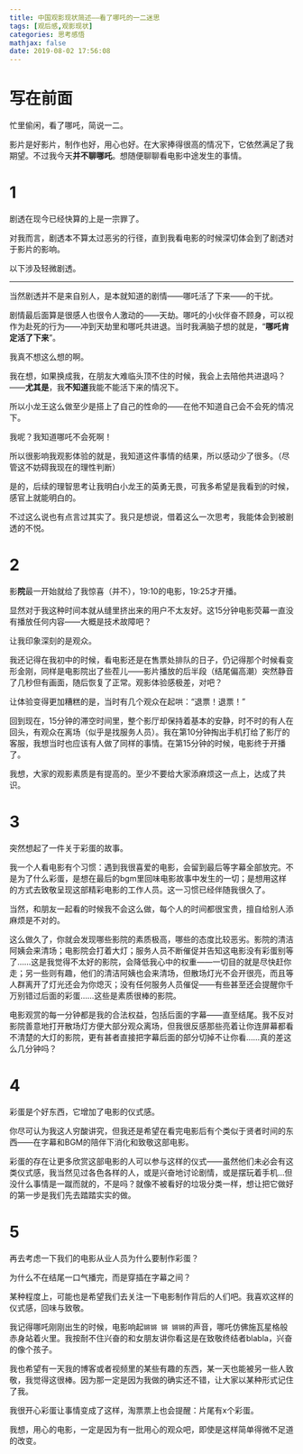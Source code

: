```yaml
---
title: 中国观影现状简述——看了哪吒的一二迷思
tags: [观后感,观影现状]
categories: 思考感悟
mathjax: false
date: 2019-08-02 17:56:08
---
```


# 写在前面

忙里偷闲，看了哪吒，简说一二。

影片是好影片，制作也好，用心也好。在大家捧得很高的情况下，它依然满足了我期望。不过我今天**并不聊哪吒**。想随便聊聊看电影中途发生的事情。

<!-- more -->

# 1

剧透在现今已经快算的上是一宗罪了。

对我而言，剧透本不算太过恶劣的行径，直到我看电影的时候深切体会到了剧透对于影片的影响。

以下涉及轻微剧透。

---





当然剧透并不是来自别人，是本就知道的剧情——哪吒活了下来——的干扰。

剧情最后面算是很感人也很令人激动的——天劫。哪吒的小伙伴奋不顾身，可以视作为赴死的行为——冲到天劫里和哪吒共进退。当时我满脑子想的就是，“**哪吒肯定活了下来**”。

我真不想这么想的啊。

我在想，如果换成我，在朋友大难临头顶不住的时候，我会上去陪他共进退吗？——**尤其是**，我**不知道**我能不能活下来的情况下。

所以小龙王这么做至少是搭上了自己的性命的——在他不知道自己会不会死的情况下。

我呢？我知道哪吒不会死啊！

所以很影响我观影体验的就是，我知道这件事情的结果，所以感动少了很多。（尽管这不妨碍我现在的理性判断）

是的，后续的理智思考让我明白小龙王的英勇无畏，可我多希望是我看到的时候，感官上就能明白的。

不过这么说也有点言过其实了。我只是想说，借着这么一次思考，我能体会到被剧透的不悦。

# 2

影**院**最一开始就给了我惊喜（并不），19:10的电影，19:25才开播。

显然对于我这种时间本就从缝里挤出来的用户不太友好。这15分钟电影荧幕一直没有播放任何内容——大概是技术故障吧？

让我印象深刻的是观众。

我还记得在我初中的时候，看电影还是在售票处排队的日子，仍记得那个时候看变形金刚，同样是电影院出了些茬儿——影片播放的后半段（结尾偏高潮）突然静音了几秒但有画面，随后恢复了正常。观影体验感极差，对吧？

让体验变得更加糟糕的是，当时有几个观众在起哄：“退票！退票！”

回到现在，15分钟的滞空时间里，整个影厅却保持着基本的安静，时不时的有人在回头，有观众在离场（似乎是找服务人员）。我在第10分钟掏出手机打给了影厅的客服，我想当时也应该有人做了同样的事情。在第15分钟的时候，电影终于开播了。

我想，大家的观影素质是有提高的。至少不要给大家添麻烦这一点上，达成了共识。

# 3

突然想起了一件关于彩蛋的故事。

我一个人看电影有个习惯：遇到我很喜爱的电影，会留到最后等字幕全部放完。不是为了什么彩蛋，是想在最后的bgm里回味电影故事中发生的一切；是想用这样的方式去致敬呈现这部精彩电影的工作人员。这一习惯已经伴随我很久了。

当然，和朋友一起看的时候我不会这么做，每个人的时间都很宝贵，擅自给别人添麻烦是不对的。

这么做久了，你就会发现哪些影院的素质极高，哪些的态度比较恶劣。影院的清洁阿姨会来清场；电影院会打着大灯；服务人员不断催促并告知这电影没有彩蛋别等了……这是我觉得不太好的影院，会降低我心中的权重——一切目的就是尽快赶你走；另一些则有趣，他们的清洁阿姨也会来清场，但散场灯光不会开很亮，而且等人群离开了灯光还会为你熄灭；没有任何服务人员催促——有些甚至还会提醒你千万别错过后面的彩蛋……这些是素质很棒的影院。

电影观赏的每一分钟都是我的合法权益，包括后面的字幕——直至结尾。我不反对影院善意地打开散场灯方便大部分观众离场，但我很反感那些亮着让你连屏幕都看不清楚的大灯的影院，更有甚者直接把字幕后面的部分切掉不让你看……真的差这么几分钟吗？

# 4

彩蛋是个好东西，它增加了电影的仪式感。

你尽可认为我这人穷酸讲究，但我还是希望在看完电影后有个类似于贤者时间的东西——在字幕和BGM的陪伴下消化和致敬这部电影。

彩蛋的存在让更多欣赏这部电影的人可以参与这样的仪式——虽然他们未必会有这类仪式感，我当然见过各色各样的人，或是兴奋地讨论剧情，或是摆玩着手机…但没什么事情是一蹴而就的，不是吗？就像不被看好的垃圾分类一样，想让把它做好的第一步是我们先去踏踏实实的做。

# 5

再去考虑一下我们的电影从业人员为什么要制作彩蛋？

为什么不在结尾一口气播完，而是穿插在字幕之间？

某种程度上，可能也是希望我们去关注一下电影制作背后的人们吧。我喜欢这样的仪式感，回味与致敬。

我记得哪吒刚刚出生的时候，电影响起`锵锵 锵 锵锵`的声音，哪吒仿佛施瓦星格般赤身站着火里。我按耐不住兴奋的和女朋友讲你看这是在致敬终结者blabla，兴奋的像个孩子。

我也希望有一天我的博客或者视频里的某些有趣的东西，某一天也能被另一些人致敬，我觉得这很棒。因为那一定是因为我做的确实还不错，让大家以某种形式记住了我。

我很开心彩蛋让事情变成了这样，淘票票上也会提醒：片尾有x个彩蛋。

我想，用心的电影，一定是因为有一批用心的观众吧，即使是这样简单得微不足道的改变。

